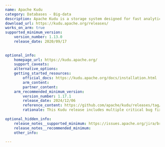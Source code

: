 ```yaml
---
name: Apache Kudu
category: Databases - Big-data
description: Apache Kudu is a storage system designed for fast analytics, supporting real-time data processing and seamless integration with Hadoop ecosystems.
download_url: https://kudu.apache.org/releases/
works_on_arm: true
supported_minimum_version:
    version_number: 1.13.0
    release_date: 2020/09/17
 
 
optional_info:
    homepage_url: https://kudu.apache.org/
    support_caveats:
    alternative_options:
    getting_started_resources:
        official_docs: https://kudu.apache.org/docs/installation.html
        arm_content:
        partner_content:
    arm_recommended_minimum_version:
        version_number: 1.17.1
        release_date: 2024/12/06
        reference_content: https://github.com/apache/kudu/releases/tag/1.17.1
        rationale: This Kudu release includes multiple critical bug fixes and performance improvements. Issues causing crashes due to time synchronization, stale schemas, encryption errors, and tablet replica placement have been resolved. ARM platform stability was enhanced by fixing memory barriers and updating libunwind, particularly benefiting Graviton3. Major third-party libraries like Netty, curl, and gperftools were upgraded, addressing known vulnerabilities and improving reliability. Python client support now includes versions 3.9 and 3.10, with easier setup via auto-installing Cython. Older Python versions (3.0–3.5) are now deprecated. Additional fixes address memory leaks, race conditions, predicate pruning, and usability of altered tables.
 
optional_hidden_info:
    release_notes__supported_minimum: https://issues.apache.org/jira/browse/KUDU-3007
    release_notes__recommended_minimum:
    other_info:
 
---
```

